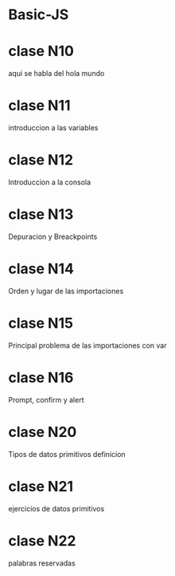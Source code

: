 # Basic-JS
# clase  N10 
aqui se habla del hola mundo

# clase  N11
introduccion a las variables

# clase N12
Introduccion a la consola

# clase N13
Depuracion y Breackpoints

# clase N14
Orden y lugar de las importaciones

# clase N15
Principal problema de las importaciones con var

# clase N16
Prompt, confirm y alert

# clase N20
Tipos de datos primitivos definicion

# clase N21
ejercicios de datos primitivos

# clase N22
palabras reservadas
